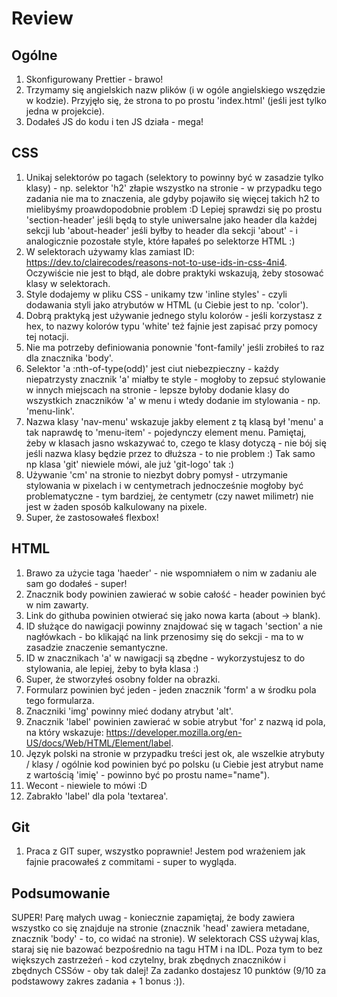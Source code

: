 # Review

## Ogólne

1. Skonfigurowany Prettier - brawo!
2. Trzymamy się angielskich nazw plików (i w ogóle angielskiego wszędzie w kodzie). Przyjęło się, że strona to po prostu 'index.html' (jeśli jest tylko jedna w projekcie).
3. Dodałeś JS do kodu i ten JS działa - mega!

## CSS

1. Unikaj selektorów po tagach (selektory to powinny być w zasadzie tylko klasy) - np. selektor 'h2' złapie wszystko na stronie - w przypadku tego zadania nie ma to znaczenia, ale gdyby pojawiło się więcej takich h2 to mielibyśmy proawdopodobnie problem :D Lepiej sprawdzi się po prostu 'section-header' jeśli będą to style uniwersalne jako header dla każdej sekcji lub 'about-header' jeśli byłby to header dla sekcji 'about' - i analogicznie pozostałe style, które łapałeś po selektorze HTML :)
2. W selektorach używamy klas zamiast ID: https://dev.to/clairecodes/reasons-not-to-use-ids-in-css-4ni4. Oczywiście nie jest to błąd, ale dobre praktyki wskazują, żeby stosować klasy w selektorach.
3. Style dodajemy w pliku CSS - unikamy tzw 'inline styles' - czyli dodawania styli jako atrybutów w HTML (u Ciebie jest to np. 'color').
4. Dobrą praktyką jest używanie jednego stylu kolorów - jeśli korzystasz z hex, to nazwy kolorów typu 'white' też fajnie jest zapisać przy pomocy tej notacji.
5. Nie ma potrzeby definiowania ponownie 'font-family' jeśli zrobiłeś to raz dla znacznika 'body'.
6. Selektor 'a :nth-of-type(odd)' jest ciut niebezpieczny - każdy niepatrzysty znacznik 'a' miałby te style - mogłoby to zepsuć stylowanie w innych miejscach na stronie - lepsze byłoby dodanie klasy do wszystkich znaczników 'a' w menu i wtedy dodanie im stylowania - np. 'menu-link'.
7. Nazwa klasy 'nav-menu' wskazuje jakby element z tą klasą był 'menu' a tak naprawdę to 'menu-item' - pojedynczy element menu. Pamiętaj, żeby w klasach jasno wskazywać to, czego te klasy dotyczą - nie bój się jeśli nazwa klasy będzie przez to dłuższa - to nie problem :) Tak samo np klasa 'git' niewiele mówi, ale już 'git-logo' tak :)
8. Używanie 'cm' na stronie to niezbyt dobry pomysł - utrzymanie stylowania w pixelach i w centymetrach jednocześnie mogłoby być problematyczne - tym bardziej, że centymetr (czy nawet milimetr) nie jest w żaden sposób kalkulowany na pixele.
9. Super, że zastosowałeś flexbox!

## HTML

1. Brawo za użycie taga 'haeder' - nie wspomniałem o nim w zadaniu ale sam go dodałeś - super!
2. Znacznik body powinien zawierać w sobie całość - header powinien być w nim zawarty.
3. Link do githuba powinien otwierać się jako nowa karta (about -> blank).
4. ID służące do nawigacji powinny znajdować się w tagach 'section' a nie nagłówkach - bo klikająć na link przenosimy się do sekcji - ma to w zasadzie znaczenie semantyczne.
5. ID w znacznikach 'a' w nawigacji są zbędne - wykorzystujesz to do stylowania, ale lepiej, żeby to była klasa :)
6. Super, że stworzyłeś osobny folder na obrazki.
7. Formularz powinien być jeden - jeden znacznik 'form' a w środku pola tego formularza.
8. Znaczniki 'img' powinny mieć dodany atrybut 'alt'.
9. Znacznik 'label' powinien zawierać w sobie atrybut 'for' z nazwą id pola, na który wskazuje: https://developer.mozilla.org/en-US/docs/Web/HTML/Element/label.
10. Język polski na stronie w przypadku treści jest ok, ale wszelkie atrybuty / klasy / ogólnie kod powinien być po polsku (u Ciebie jest atrybut name z wartością 'imię' - powinno być po prostu name="name").
11. Wecont - niewiele to mówi :D
12. Zabrakło 'label' dla pola 'textarea'.

## Git

1. Praca z GIT super, wszystko poprawnie! Jestem pod wrażeniem jak fajnie pracowałeś z commitami - super to wygląda.

## Podsumowanie

SUPER! Parę małych uwag - koniecznie zapamiętaj, że body zawiera wszystko co się znajduje na stronie (znacznik 'head' zawiera metadane, znacznik 'body' - to, co widać na stronie). W selektorach CSS używaj klas, staraj się nie bazować bezpośrednio na tagu HTM i na IDL. Poza tym to bez większych zastrzeżeń - kod czytelny, brak zbędnych znaczników i zbędnych CSSów - oby tak dalej! Za zadanko dostajesz 10 punktów (9/10 za podstawowy zakres zadania + 1 bonus :)).

